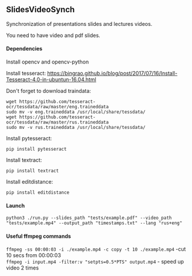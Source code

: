 ## SlidesVideoSynch
Synchronization of presentations slides and lectures videos.

You need to have video and pdf slides.  
#### Dependencies
Install opencv and opencv-python

Install tesseract: https://bingrao.github.io/blog/post/2017/07/16/Install-Tesseract-4.0-in-ubuntun-16.04.html

Don't forget to download traindata:

```
wget https://github.com/tesseract-ocr/tessdata/raw/master/eng.traineddata
sudo mv -v eng.traineddata /usr/local/share/tessdata/
wget https://github.com/tesseract-ocr/tessdata/raw/master/rus.traineddata
sudo mv -v rus.traineddata /usr/local/share/tessdata/
```

Install pytesseract:
```
pip install pytesseract
```

Install textract:
```
pip install textract
```

Install editdistance:
```
pip install editdistance
```

#### Launch
 
```
python3 ./run.py --slides_path "tests/example.pdf" --video_path "tests/example.mp4" --output_path "timestamps.txt" --lang "rus+eng"
```

#### Useful ffmpeg commands

`ffmpeg -ss 00:00:03 -i ./example.mp4 -c copy -t 10 ./example.mp4` -cut 10 secs from 00:00:03  
`ffmpeg -i input.mp4 -filter:v "setpts=0.5*PTS" output.mp4` - speed up video 2 times 
